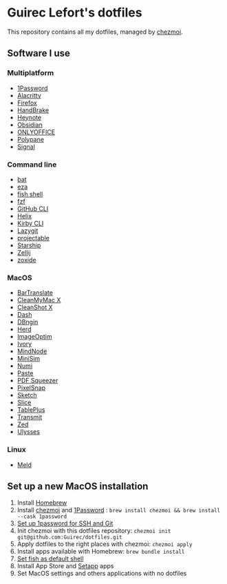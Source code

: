 # Guirec Lefort's dotfiles

This repository contains all my dotfiles, managed by [chezmoi](https://github.com/twpayne/chezmoi).

## Software I use

### Multiplatform

- [1Password](https://1password.com/)
- [Alacritty](https://alacritty.org/)
- [Firefox](https://mozilla.org/firefox)
- [HandBrake](https://handbrake.fr/)
- [Heynote](https://heynote.com/)
- [Obsidian](https://obsidian.md/)
- [ONLYOFFICE](https://www.onlyoffice.com/)
- [Polypane](https://polypane.app/)
- [Signal](https://www.signal.org/)

### Command line

- [bat](https://github.com/sharkdp/bat)
- [eza](https://github.com/eza-community/eza)
- [fish shell](https://fishshell.com/)
- [fzf](https://github.com/junegunn/fzf)
- [GitHub CLI](https://cli.github.com/)
- [Helix](https://helix-editor.com/)
- [Kirby CLI](https://github.com/getkirby/cli)
- [Lazygit](https://github.com/jesseduffield/lazygit)
- [projectable](https://github.com/dzfrias/projectable)
- [Starship](https://starship.rs/)
- [Zellij](https://zellij.dev/)
- [zoxide](https://github.com/ajeetdsouza/zoxide)

### MacOS

- [BarTranslate](https://github.com/ThijmenDam/BarTranslate)
- [CleanMyMac X](https://setapp.com/apps/cleanmymac)
- [CleanShot X](https://setapp.com/apps/cleanshot)
- [Dash](https://setapp.com/apps/dash)
- [DBngin](https://dbngin.com/)
- [Herd](https://herd.laravel.com/)
- [ImageOptim](https://imageoptim.com/)
- [Ivory](https://tapbots.com/ivory/)
- [MindNode](https://setapp.com/apps/mindnode)
- [MiniSim](https://www.minisim.app/)
- [Numi](https://setapp.com/apps/numi)
- [Paste](https://setapp.com/apps/paste)
- [PDF Squeezer](https://setapp.com/apps/pdf-squeezer)
- [PixelSnap](https://setapp.com/apps/pixelsnap)
- [Sketch](https://www.sketch.com/)
- [Slice](https://github.com/source-foundry/Slice)
- [TablePlus](https://setapp.com/apps/tableplus)
- [Transmit](https://www.panic.com/transmit/)
- [Zed](https://zed.dev/)
- [Ulysses](https://setapp.com/fr/apps/ulysses)

### Linux

- [Meld](https://meldmerge.org/)

## Set up a new MacOS installation

1. Install [Homebrew](https://brew.sh/)
2. Install [chezmoi](https://github.com/twpayne/chezmoi) and [1Password](https://1password.com/) : `brew install chezmoi && brew install --cask 1password`
3. [Set up 1password for SSH and Git](https://developer.1password.com/docs/ssh)
4. Init chezmoi with this dotfiles repository: `chezmoi init git@github.com:Guirec/dotfiles.git`
5. Apply dotfiles to the right places with chezmoi: `chezmoi apply`
6. Install apps available with Homebrew: `brew bundle install`
7. [Set fish as default shell](https://fishshell.com/docs/current/#default-shell)
8. Install App Store and [Setapp](https://setapp.com/) apps
9. Set MacOS settings and others applications with no dotfiles
